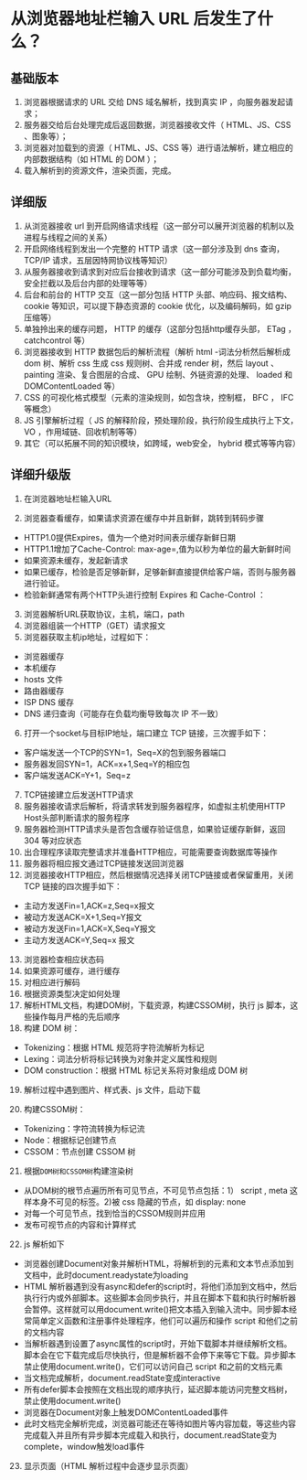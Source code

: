 # 从浏览器地址栏输入 URL 后发生了什么？
## 基础版本
1. 浏览器根据请求的 URL 交给 DNS 域名解析，找到真实 IP ，向服务器发起请求；
2. 服务器交给后台处理完成后返回数据，浏览器接收文件（ HTML、JS、CSS 、图象等）；
3. 浏览器对加载到的资源（ HTML、JS、CSS 等）进行语法解析，建立相应的内部数据结构（如 HTML 的 DOM ）；
4. 载入解析到的资源文件，渲染页面，完成。

## 详细版
1. 从浏览器接收 url 到开启网络请求线程（这一部分可以展开浏览器的机制以及进程与线程之间的关系）
2. 开启网络线程到发出一个完整的 HTTP 请求（这一部分涉及到 dns 查询， TCP/IP 请求，五层因特网协议栈等知识）
3. 从服务器接收到请求到对应后台接收到请求（这一部分可能涉及到负载均衡，安全拦截以及后台内部的处理等等）
4. 后台和前台的 HTTP 交互（这一部分包括 HTTP 头部、响应码、报文结构、 cookie 等知识，可以提下静态资源的 cookie 优化，以及编码解码，如 gzip 压缩等）
5. 单独拎出来的缓存问题， HTTP 的缓存（这部分包括http缓存头部， ETag ， catchcontrol 等）
6. 浏览器接收到 HTTP 数据包后的解析流程（解析 html -词法分析然后解析成 dom 树、解析 css 生成 css 规则树、合并成 render 树，然后 layout 、 painting 渲染、复合图层的合成、 GPU 绘制、外链资源的处理、 loaded 和 DOMContentLoaded 等）
7. CSS 的可视化格式模型（元素的渲染规则，如包含块，控制框， BFC ， IFC 等概念）
8. JS 引擎解析过程（ JS 的解释阶段，预处理阶段，执行阶段生成执行上下文， VO ，作用域链、回收机制等等）
9. 其它（可以拓展不同的知识模块，如跨域，web安全， hybrid 模式等等内容）

## 详细升级版
1. 在浏览器地址栏输入URL

2. 浏览器查看缓存，如果请求资源在缓存中并且新鲜，跳转到转码步骤
  - HTTP1.0提供Expires，值为一个绝对时间表示缓存新鲜日期
  - HTTP1.1增加了Cache-Control: max-age=,值为以秒为单位的最大新鲜时间
  - 如果资源未缓存，发起新请求
  - 如果已缓存，检验是否足够新鲜，足够新鲜直接提供给客户端，否则与服务器进行验证。
  - 检验新鲜通常有两个HTTP头进行控制 Expires 和 Cache-Control ：
3. 浏览器解析URL获取协议，主机，端口，path
4. 浏览器组装一个HTTP（GET）请求报文
5. 浏览器获取主机ip地址，过程如下：
  - 浏览器缓存
  - 本机缓存
  - hosts 文件
  - 路由器缓存
  - ISP DNS 缓存
  - DNS 递归查询（可能存在负载均衡导致每次 IP 不一致）
6. 打开一个socket与目标IP地址，端口建立 TCP 链接，三次握手如下：
  - 客户端发送一个TCP的SYN=1，Seq=X的包到服务器端口
  - 服务器发回SYN=1，ACK=x+1,Seq=Y的相应包
  - 客户端发送ACK=Y+1，Seq=z
7. TCP链接建立后发送HTTP请求
8. 服务器接收请求后解析，将请求转发到服务器程序，如虚拟主机使用HTTP Host头部判断请求的服务程序
9. 服务器检测HTTP请求头是否包含缓存验证信息，如果验证缓存新鲜，返回 304 等对应状态
10. 出合理程序读取完整请求并准备HTTP相应，可能需要查询数据库等操作
11. 服务器将相应报文通过TCP链接发送回浏览器
12. 浏览器接收HTTP相应，然后根据情况选择关闭TCP链接或者保留重用，关闭 TCP 链接的四次握手如下：
  - 主动方发送Fin=1,ACK=z,Seq=x报文
  - 被动方发送ACK=X+1,Seq=Y报文
  - 被动方发送Fin=1,ACK=X,Seq=Y报文
  - 主动方发送ACK=Y,Seq=x 报文
13. 浏览器检查相应状态码
14. 如果资源可缓存，进行缓存
15. 对相应进行解码
16. 根据资源类型决定如何处理
17. 解析HTML文档，构建DOM树，下载资源，构建CSSOM树，执行 js 脚本，这些操作每月严格的先后顺序
18. 构建 DOM 树：
  - Tokenizing：根据 HTML 规范将字符流解析为标记
  - Lexing：词法分析将标记转换为对象并定义属性和规则
  - DOM construction：根据 HTML 标记关系将对象组成 DOM 树
19. 解析过程中遇到图片、样式表、js 文件，启动下载

20. 构建CSSOM树：
  - Tokenizing：字符流转换为标记流
  - Node：根据标记创建节点
  - CSSOM：节点创建 CSSOM 树
 21. 根据`DOM树和CSSOM树`构建渲染树
  - 从DOM树的根节点遍历所有可见节点，不可见节点包括：1） script , meta 这样本身不可见的标签。2)被 css 隐藏的节点，如 display: none
  - 对每一个可见节点，找到恰当的CSSOM规则并应用
  - 发布可视节点的内容和计算样式
22. js 解析如下
  - 浏览器创建Document对象并解析HTML，将解析到的元素和文本节点添加到文档中，此时document.readystate为loading
  - HTML 解析器遇到没有async和defer的script时，将他们添加到文档中，然后执行行内或外部脚本。这些脚本会同步执行，并且在脚本下载和执行时解析器会暂停。这样就可以用document.write()把文本插入到输入流中。同步脚本经常简单定义函数和注册事件处理程序，他们可以遍历和操作 script 和他们之前的文档内容
  - 当解析器遇到设置了async属性的script时，开始下载脚本并继续解析文档。脚本会在它下载完成后尽快执行，但是解析器不会停下来等它下载。异步脚本禁止使用document.write()，它们可以访问自己 script 和之前的文档元素
  - 当文档完成解析，document.readState变成interactive
  - 所有defer脚本会按照在文档出现的顺序执行，延迟脚本能访问完整文档树，禁止使用document.write()
  - 浏览器在Document对象上触发DOMContentLoaded事件
  - 此时文档完全解析完成，浏览器可能还在等待如图片等内容加载，等这些内容完成载入并且所有异步脚本完成载入和执行，document.readState变为complete，window触发load事件
23. 显示页面（HTML 解析过程中会逐步显示页面）